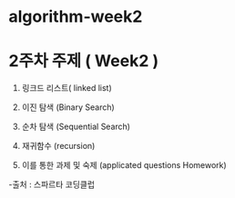 # algorithm-week2



# 2주차 주제 ( Week2 ) 

1. 링크드 리스트( linked list) 

2. 이진 탐색 (Binary Search) 

3. 순차 탐색 (Sequential Search) 

4. 재귀함수 (recursion) 

5. 이를 통한 과제 및 숙제 (applicated questions Homework) 


-출처 : 스파르타 코딩클럽 
